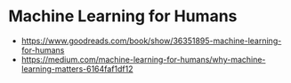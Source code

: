 # Machine Learning for Humans

- https://www.goodreads.com/book/show/36351895-machine-learning-for-humans
- https://medium.com/machine-learning-for-humans/why-machine-learning-matters-6164faf1df12
